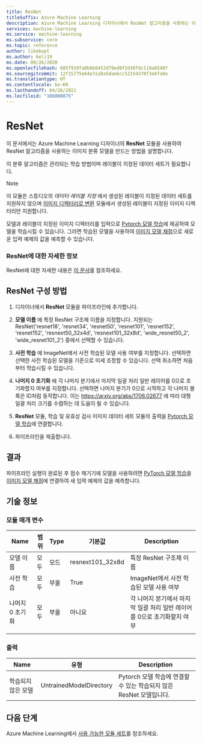 ```yaml
---
title: ResNet
titleSuffix: Azure Machine Learning
description: Azure Machine Learning 디자이너에서 ResNet 알고리즘을 사용하는 이미지 분류 모델을 만드는 방법을 알아봅니다.
services: machine-learning
ms.service: machine-learning
ms.subservice: core
ms.topic: reference
author: likebupt
ms.author: keli19
ms.date: 09/26/2020
ms.openlocfilehash: 685f919fa0b6b0452d79ed0f2d30fdc119a6540f
ms.sourcegitcommit: 12f15775e64e7a10a5daebcc52154370f3e6fa0e
ms.translationtype: HT
ms.contentlocale: ko-KR
ms.lasthandoff: 04/26/2021
ms.locfileid: "108000875"
---
```

# <a name="resnet"></a>ResNet

이 문서에서는 Azure Machine Learning 디자이너의 **ResNet** 모듈을 사용하여 ResNet 알고리즘을 사용하는 이미지 분류 모델을 만드는 방법을 설명합니다.  

이 분류 알고리즘은 관리되는 학습 방법이며 레이블이 지정된 데이터 세트가 필요합니다. 
> [!NOTE]
> 이 모듈은 스튜디오의 *데이터 레이블 지정* 에서 생성된 레이블이 지정된 데이터 세트를 지원하지 않으며 [이미지 디렉터리로 변환](convert-to-image-directory.md) 모듈에서 생성된 레이블이 지정된 이미지 디렉터리만 지원합니다. 

모델과 레이블이 지정된 이미지 디렉터리를 입력으로 [Pytorch 모델 학습](train-pytorch-model.md)에 제공하여 모델을 학습시킬 수 있습니다. 그러면 학습된 모델을 사용하여 [이미지 모델 채점](score-image-model.md)으로 새로운 입력 예제의 값을 예측할 수 있습니다.

### <a name="more-about-resnet"></a>ResNet에 대한 자세한 정보

ResNet에 대한 자세한 내용은 [이 문서](https://pytorch.org/vision/stable/models.html#torchvision.models.resnext101_32x8d)를 참조하세요.

## <a name="how-to-configure-resnet"></a>ResNet 구성 방법

1.  디자이너에서 **ResNet** 모듈을 파이프라인에 추가합니다.  

2.  **모델 이름** 에 특정 ResNet 구조체 이름을 지정합니다. 지원되는 ResNet('resnet18', 'resnet34', 'resnet50', 'resnet101', 'resnet152', 'resnet152', 'resnext50\_32x4d', 'resnext101\_32x8d', 'wide_resnet50\_2', 'wide_resnet101\_2') 중에서 선택할 수 있습니다.

3.  **사전 학습** 에 ImageNet에서 사전 학습된 모델 사용 여부를 지정합니다. 선택하면 선택한 사전 학습된 모델을 기준으로 미세 조정할 수 있습니다. 선택 취소하면 처음부터 학습시킬 수 있습니다.

4.  **나머지 0 초기화** 에 각 나머지 분기에서 마지막 일괄 처리 일반 레이어를 0으로 초기화할지 여부를 지정합니다. 선택하면 나머지 분기가 0으로 시작하고 각 나머지 블록은 ID처럼 동작합니다. 이는 https://arxiv.org/abs/1706.02677 에 따라 대형 일괄 처리 크기를 수렴하는 데 도움이 될 수 있습니다.

5.  **ResNet** 모듈, 학습 및 유효성 검사 이미지 데이터 세트 모듈의 출력을 [Pytorch 모델 학습](train-pytorch-model.md)에 연결합니다. 

6.  파이프라인을 제출합니다.

## <a name="results"></a>결과

파이프라인 실행이 완료된 후 점수 매기기에 모델을 사용하려면 [PyTorch 모델 학습](train-pytorch-model.md)을 [이미지 모델 채점](score-image-model.md)에 연결하여 새 입력 예제의 값을 예측합니다.

## <a name="technical-notes"></a>기술 정보  

###  <a name="module-parameters"></a>모듈 매개 변수  

| Name       | 범위 | Type    | 기본값           | Description                              |
| ---------- | ----- | ------- | ----------------- | ---------------------------------------- |
| 모델 이름 | 모두   | 모드    | resnext101\_32x8d | 특정 ResNet 구조체 이름       |
| 사전 학습 | 모두   | 부울 | True              | ImageNet에서 사전 학습된 모델 사용 여부 |
| 나머지 0 초기화 | 모두 | 부울 | 아니요 | 각 나머지 분기에서 마지막 일괄 처리 일반 레이어를 0으로 초기화할지 여부 |
|            |       |         |                   |                                          |

###  <a name="output"></a>출력  

| Name            | 유형                    | Description                              |
| --------------- | ----------------------- | ---------------------------------------- |
| 학습되지 않은 모델 | UntrainedModelDirectory | Pytorch 모델 학습에 연결할 수 있는 학습되지 않은 ResNet 모델입니다. |

## <a name="next-steps"></a>다음 단계

Azure Machine Learning에서 [사용 가능한 모듈 세트](module-reference.md)를 참조하세요. 